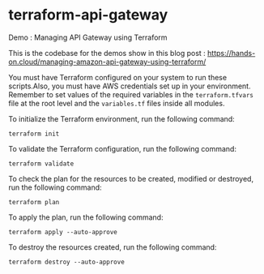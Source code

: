 # terraform-api-gateway

Demo : Managing API Gateway using Terraform

This is the codebase for the demos show in this blog post : https://hands-on.cloud/managing-amazon-api-gateway-using-terraform/

You must have Terraform configured on your system to run these scripts.Also, you must have AWS credentials set up in your environment. Remember to set values of the required variables in the `terraform.tfvars` file at the root level and the `variables.tf` files inside all modules.

To initialize the Terraform environment, run the following command:

    terraform init

To validate the Terraform configuration, run the following command:

    terraform validate

To check the plan for the resources to be created, modified or destroyed, run the following command:

    terraform plan

To apply the plan, run the following command:

    terraform apply --auto-approve

To destroy the resources created, run the following command:

    terraform destroy --auto-approve
